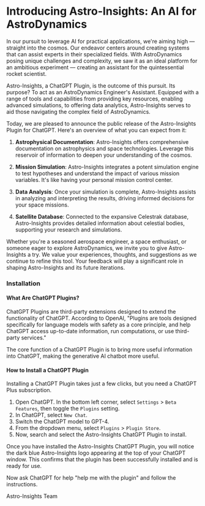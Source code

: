 # **Introducing Astro-Insights: An AI for AstroDynamics**

In our pursuit to leverage AI for practical applications, we're aiming high — straight into the cosmos. Our endeavor centers around creating systems that can assist experts in their specialized fields. With AstroDynamics posing unique challenges and complexity, we saw it as an ideal platform for an ambitious experiment — creating an assistant for the quintessential rocket scientist.

Astro-Insights, a ChatGPT Plugin, is the outcome of this pursuit. Its purpose? To act as an AstroDynamics Engineer's Assistant. Equipped with a range of tools and capabilities from providing key resources, enabling advanced simulations, to offering data analytics, Astro-Insights serves to aid those navigating the complex field of AstroDynamics.

Today, we are pleased to announce the public release of the Astro-Insights Plugin for ChatGPT. Here's an overview of what you can expect from it:

1. **Astrophysical Documentation**: Astro-Insights offers comprehensive documentation on astrophysics and space technologies. Leverage this reservoir of information to deepen your understanding of the cosmos.

2. **Mission Simulation**: Astro-Insights integrates a potent simulation engine to test hypotheses and understand the impact of various mission variables. It's like having your personal mission control center.

3. **Data Analysis**: Once your simulation is complete, Astro-Insights assists in analyzing and interpreting the results, driving informed decisions for your space missions.

4. **Satellite Database**: Connected to the expansive Celestrak database, Astro-Insights provides detailed information about celestial bodies, supporting your research and simulations.

Whether you're a seasoned aerospace engineer, a space enthusiast, or someone eager to explore AstroDynamics, we invite you to give Astro-Insights a try. We value your experiences, thoughts, and suggestions as we continue to refine this tool. Your feedback will play a significant role in shaping Astro-Insights and its future iterations.

### Installation

#### What Are ChatGPT Plugins?

ChatGPT Plugins are third-party extensions designed to extend the functionality of ChatGPT. According to OpenAI, "Plugins are tools designed specifically for language models with safety as a core principle, and help ChatGPT access up-to-date information, run computations, or use third-party services."

The core function of a ChatGPT Plugin is to bring more useful information into ChatGPT, making the generative AI chatbot more useful.

#### How to Install a ChatGPT Plugin

Installing a ChatGPT Plugin takes just a few clicks, but you need a ChatGPT Plus subscription.

1. Open ChatGPT. In the bottom left corner, select `Settings` > `Beta Features`, then toggle the `Plugins` setting.
2. In ChatGPT, select `New Chat`.
3. Switch the ChatGPT model to GPT-4.
4. From the dropdown menu, select `Plugins` > `Plugin Store`.
5. Now, search and select the Astro-Insights ChatGPT Plugin to install.

Once you have installed the Astro-Insights ChatGPT Plugin, you will notice the dark blue Astro-Insights logo appearing at the top of your ChatGPT window. This confirms that the plugin has been successfully installed and is ready for use.

Now ask ChatGPT for help "help me with the plugin" and follow the instructions.

Astro-Insights Team

